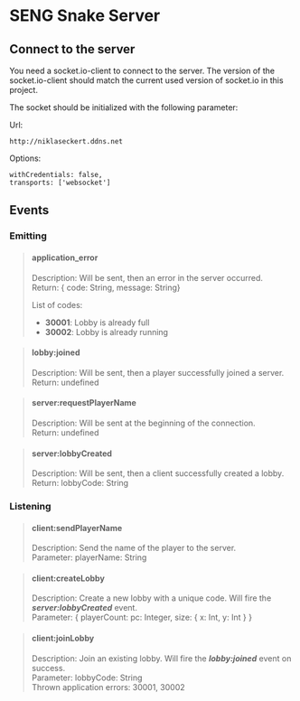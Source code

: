 # SENG Snake Server
## Connect to the server
You need a socket.io-client to connect to the server.
The version of the socket.io-client should match the current used version of socket.io in this project.

The socket should be initialized with the following parameter:

Url:

    http://niklaseckert.ddns.net
Options:

    withCredentials: false,
    transports: ['websocket']

## Events
### Emitting
> #### application_error
> Description: Will be sent, then an error in the server occurred.<br>
> Return: { code: String, message: String}
> 
> List of codes:
> * **30001**: Lobby is already full<br>
> * **30002**: Lobby is already running

> #### lobby:joined
> Description: Will be sent, then a player successfully joined a server.<br>
> Return: undefined

> #### server:requestPlayerName
> Description: Will be sent at the beginning of the connection.<br>
> Return: undefined

> #### server:lobbyCreated
> Description: Will be sent, then a client successfully created a lobby.<br>
> Return: lobbyCode: String
### Listening
> #### client:sendPlayerName
> Description: Send the name of the player to the server.<br>
> Parameter: playerName: String

> #### client:createLobby
> Description: Create a new lobby with a unique code. Will fire the ***server:lobbyCreated*** event.<br> 
> Parameter: { playerCount: pc: Integer, size: { x: Int, y: Int } }

> #### client:joinLobby
> Description: Join an existing lobby. Will fire the ***lobby:joined*** event on success.<br>
> Parameter: lobbyCode: String<br>
> Thrown application errors: 30001, 30002


